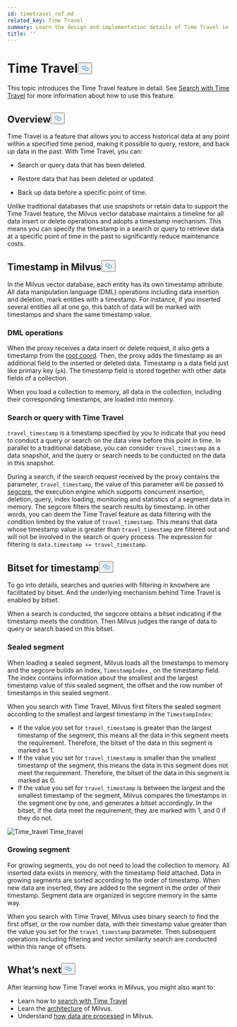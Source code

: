 ```yaml
---
id: timetravel_ref.md
related_key: Time Travel
summary: Learn the design and implementation details of Time Travel in Milvus.
title: ''
---
```

<h1 id="Time-Travel" class="common-anchor-header">Time Travel<button data-href="#Time-Travel" class="anchor-icon" translate="no">
      <svg translate="no"
        aria-hidden="true"
        focusable="false"
        height="20"
        version="1.1"
        viewBox="0 0 16 16"
        width="16"
      >
        <path
          fill="#0092E4"
          fill-rule="evenodd"
          d="M4 9h1v1H4c-1.5 0-3-1.69-3-3.5S2.55 3 4 3h4c1.45 0 3 1.69 3 3.5 0 1.41-.91 2.72-2 3.25V8.59c.58-.45 1-1.27 1-2.09C10 5.22 8.98 4 8 4H4c-.98 0-2 1.22-2 2.5S3 9 4 9zm9-3h-1v1h1c1 0 2 1.22 2 2.5S13.98 12 13 12H9c-.98 0-2-1.22-2-2.5 0-.83.42-1.64 1-2.09V6.25c-1.09.53-2 1.84-2 3.25C6 11.31 7.55 13 9 13h4c1.45 0 3-1.69 3-3.5S14.5 6 13 6z"
        ></path>
      </svg>
    </button></h1><p>This topic introduces the Time Travel feature in detail. See <a href="/docs/pt/timetravel.md">Search with Time Travel</a> for more information about how to use this feature.</p>
<h2 id="Overview" class="common-anchor-header">Overview<button data-href="#Overview" class="anchor-icon" translate="no">
      <svg translate="no"
        aria-hidden="true"
        focusable="false"
        height="20"
        version="1.1"
        viewBox="0 0 16 16"
        width="16"
      >
        <path
          fill="#0092E4"
          fill-rule="evenodd"
          d="M4 9h1v1H4c-1.5 0-3-1.69-3-3.5S2.55 3 4 3h4c1.45 0 3 1.69 3 3.5 0 1.41-.91 2.72-2 3.25V8.59c.58-.45 1-1.27 1-2.09C10 5.22 8.98 4 8 4H4c-.98 0-2 1.22-2 2.5S3 9 4 9zm9-3h-1v1h1c1 0 2 1.22 2 2.5S13.98 12 13 12H9c-.98 0-2-1.22-2-2.5 0-.83.42-1.64 1-2.09V6.25c-1.09.53-2 1.84-2 3.25C6 11.31 7.55 13 9 13h4c1.45 0 3-1.69 3-3.5S14.5 6 13 6z"
        ></path>
      </svg>
    </button></h2><p>Time Travel is a feature that allows you to access historical data at any point within a specified time period, making it possible to query, restore, and back up data in the past.  With Time Travel, you can:</p>
<ul>
<li><p>Search or query data that has been deleted.</p></li>
<li><p>Restore data that has been deleted or updated.</p></li>
<li><p>Back up data before a specific point of time.</p></li>
</ul>
<p>Unlike traditional databases that use snapshots or retain data to support the Time Travel feature, the Milvus vector database maintains a timeline for all data insert or delete operations and adopts a timestamp mechanism. This means you can specify the timestamp in a search or query to retrieve data at a specific point of time in the past to significantly reduce maintenance costs.</p>
<h2 id="Timestamp-in-Milvus" class="common-anchor-header">Timestamp in Milvus<button data-href="#Timestamp-in-Milvus" class="anchor-icon" translate="no">
      <svg translate="no"
        aria-hidden="true"
        focusable="false"
        height="20"
        version="1.1"
        viewBox="0 0 16 16"
        width="16"
      >
        <path
          fill="#0092E4"
          fill-rule="evenodd"
          d="M4 9h1v1H4c-1.5 0-3-1.69-3-3.5S2.55 3 4 3h4c1.45 0 3 1.69 3 3.5 0 1.41-.91 2.72-2 3.25V8.59c.58-.45 1-1.27 1-2.09C10 5.22 8.98 4 8 4H4c-.98 0-2 1.22-2 2.5S3 9 4 9zm9-3h-1v1h1c1 0 2 1.22 2 2.5S13.98 12 13 12H9c-.98 0-2-1.22-2-2.5 0-.83.42-1.64 1-2.09V6.25c-1.09.53-2 1.84-2 3.25C6 11.31 7.55 13 9 13h4c1.45 0 3-1.69 3-3.5S14.5 6 13 6z"
        ></path>
      </svg>
    </button></h2><p>In the Milvus vector database, each entity has its own timestamp attribute. All data manipulation language (DML) operations including data insertion and deletion, mark entities with a timestamp. For instance, if you inserted several entities all at one go, this batch of data will be marked with timestamps and share the same timestamp value.</p>
<h3 id="DML-operations" class="common-anchor-header">DML operations</h3><p>When the proxy receives a data insert or delete request, it also gets a timestamp from the <a href="https://milvus.io/docs/v2.1.x/four_layers.md#Root-coordinator-root-coord">root coord</a>. Then, the proxy adds the timestamp as an additional field to the inserted or deleted data. Timestamp is a data field just like primary key (<code translate="no">pk</code>). The timestamp field is stored together with other data fields of a collection.</p>
<p>When you load a collection to memory, all data in the collection, including their corresponding timestamps, are loaded into memory.</p>
<h3 id="Search-or-query-with-Time-Travel" class="common-anchor-header">Search or query with Time Travel</h3><p><code translate="no">travel_timestamp</code> is a timestamp specified by you to indicate that you need to conduct a query or search on the data view before this point in time. In parallel to a traditional database, you can consider <code translate="no">travel_timestamp</code> as a data snapshot, and the query or search needs to be conducted on the data in this snapshot.</p>
<p>During a search, if the search request received by the proxy contains the parameter, <code translate="no">travel_timestamp</code>, the value of this parameter will be passed to <a href="https://github.com/milvus-io/milvus/tree/master/docs/design_docs/segcore">segcore</a>, the execution engine which supports concurrent insertion, deletion, query, index loading, monitoring and statistics of a segment data in memory. The segcore filters the search results by timestamp. In other words, you can deem the Time Travel feature as data filtering with the condition limited by the value of <code translate="no">travel_timestamp</code>. This means that data whose timestamp value is greater than <code translate="no">travel_timestamp</code> are filtered out and will not be involved in the search or query process. The expression for filtering is <code translate="no">data.timestamp &lt;= travel_timestamp</code>.</p>
<h2 id="Bitset-for-timestamp" class="common-anchor-header">Bitset for timestamp<button data-href="#Bitset-for-timestamp" class="anchor-icon" translate="no">
      <svg translate="no"
        aria-hidden="true"
        focusable="false"
        height="20"
        version="1.1"
        viewBox="0 0 16 16"
        width="16"
      >
        <path
          fill="#0092E4"
          fill-rule="evenodd"
          d="M4 9h1v1H4c-1.5 0-3-1.69-3-3.5S2.55 3 4 3h4c1.45 0 3 1.69 3 3.5 0 1.41-.91 2.72-2 3.25V8.59c.58-.45 1-1.27 1-2.09C10 5.22 8.98 4 8 4H4c-.98 0-2 1.22-2 2.5S3 9 4 9zm9-3h-1v1h1c1 0 2 1.22 2 2.5S13.98 12 13 12H9c-.98 0-2-1.22-2-2.5 0-.83.42-1.64 1-2.09V6.25c-1.09.53-2 1.84-2 3.25C6 11.31 7.55 13 9 13h4c1.45 0 3-1.69 3-3.5S14.5 6 13 6z"
        ></path>
      </svg>
    </button></h2><p>To go into details, searches and queries with filtering in knowhere are facilitated by bitset. And the underlying mechanism behind Time Travel is enabled by bitset.</p>
<p>When a search is conducted, the segcore obtains a bitset indicating if the timestamp meets the condition. Then Milvus judges the range of data to query or search based on this bitset.</p>
<h3 id="Sealed-segment" class="common-anchor-header">Sealed segment</h3><p>When loading a sealed segment, Milvus loads all the timestamps to memory and the segcore builds an index, <code translate="no">TimestampIndex</code> , on the timestamp field. The index contains information about the smallest and the largest timestamp value of this sealed segment, the offset and the row number of timestamps in this sealed segment.</p>
<p>When you search with Time Travel, Milvus first filters the sealed segment according to the smallest and largest timestamp in the <code translate="no">TimestampIndex</code>:</p>
<ul>
<li>If the value you set for <code translate="no">travel_timestamp</code> is greater than the largest timestamp of the segment, this means all the data in this segment meets the requirement. Therefore, the bitset of the data in this segment is marked as 1.</li>
<li>If the value you set for <code translate="no">travel_timestamp</code> is smaller than the smallest timestamp of the segment, this means the data in this segment does not meet the requirement. Therefore, the bitset of the data in this segment is marked as 0.</li>
<li>If the value you set for <code translate="no">travel_timestamp</code> is between the largest and the smallest timestamp of the segment, Milvus compares the timestamps in the segment one by one, and generates a bitset accordingly. In the bitset, if the data meet the requirement, they are marked with 1, and 0 if they do not.</li>
</ul>
<p>
  <span class="img-wrapper">
    <img translate="no" src="/docs/v2.1.x/assets/time_travel.png" alt="Time_travel" class="doc-image" id="time_travel" />
    <span>Time_travel</span>
  </span>
</p>
<h3 id="Growing-segment" class="common-anchor-header">Growing segment</h3><p>For growing segments, you do not need to load the collection to memory. All inserted data exists in memory, with the timestamp field attached. Data in growing segments are sorted according to the order of timestamp. When new data are inserted, they are added to the segment in the order of their timestamp. Segment data are organized in segcore memory in the same way.</p>
<p>When you search with Time Travel, Milvus uses binary search to find the first offset, or the row number data, with their timestamp value greater than the value you set for the <code translate="no">travel_timestamp</code> parameter. Then subsequent operations including filtering and vector similarity search are conducted within this range of offsets.</p>
<h2 id="Whats-next" class="common-anchor-header">What’s next<button data-href="#Whats-next" class="anchor-icon" translate="no">
      <svg translate="no"
        aria-hidden="true"
        focusable="false"
        height="20"
        version="1.1"
        viewBox="0 0 16 16"
        width="16"
      >
        <path
          fill="#0092E4"
          fill-rule="evenodd"
          d="M4 9h1v1H4c-1.5 0-3-1.69-3-3.5S2.55 3 4 3h4c1.45 0 3 1.69 3 3.5 0 1.41-.91 2.72-2 3.25V8.59c.58-.45 1-1.27 1-2.09C10 5.22 8.98 4 8 4H4c-.98 0-2 1.22-2 2.5S3 9 4 9zm9-3h-1v1h1c1 0 2 1.22 2 2.5S13.98 12 13 12H9c-.98 0-2-1.22-2-2.5 0-.83.42-1.64 1-2.09V6.25c-1.09.53-2 1.84-2 3.25C6 11.31 7.55 13 9 13h4c1.45 0 3-1.69 3-3.5S14.5 6 13 6z"
        ></path>
      </svg>
    </button></h2><p>After learning how Time Travel works in Milvus, you might also want to:</p>
<ul>
<li>Learn how to <a href="/docs/pt/timetravel.md">search with Time Travel</a></li>
<li>Learn the <a href="/docs/pt/architecture_overview.md">architecture</a> of Milvus.</li>
<li>Understand <a href="/docs/pt/data_processing.md">how data are processed</a> in Milvus.</li>
</ul>

